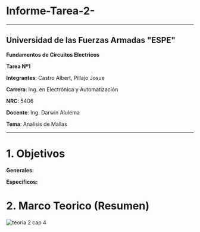 # Informe-Tarea-2-

----------------------------------------------------------------------------
## **Universidad de las Fuerzas Armadas "ESPE"**

 **Fundamentos de Circuitos Electricos**

 **Tarea Nº1**

**Integrantes**: Castro Albert, Pillajo Josue

**Carrera**: Ing. en Electrónica y Automatización 

**NRC**: 5406

**Docente**: Ing. Darwin Alulema 

**Tema**: Analisis de Mallas

----------------------------------------------

# 1. Objetivos 

**Generales:**

**Específicos:** 

# 2. Marco Teorico (Resumen)

![teoria 2 cap 4](https://user-images.githubusercontent.com/85526684/121978744-780a0d80-cd4e-11eb-9cf6-3afe1e91a0e7.jpeg)

